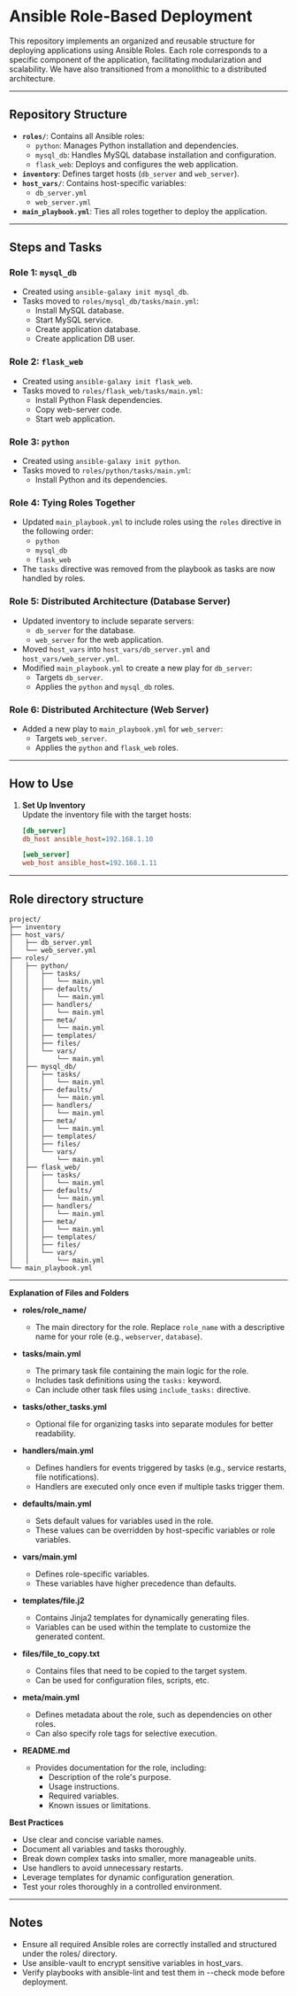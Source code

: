 # Ansible Role-Based Deployment

This repository implements an organized and reusable structure for deploying applications using Ansible Roles. Each role corresponds to a specific component of the application, facilitating modularization and scalability. We have also transitioned from a monolithic to a distributed architecture.

---

## Repository Structure

- **`roles/`**: Contains all Ansible roles:
  - `python`: Manages Python installation and dependencies.
  - `mysql_db`: Handles MySQL database installation and configuration.
  - `flask_web`: Deploys and configures the web application.
- **`inventory`**: Defines target hosts (`db_server` and `web_server`).
- **`host_vars/`**: Contains host-specific variables:
  - `db_server.yml`
  - `web_server.yml`
- **`main_playbook.yml`**: Ties all roles together to deploy the application.

---

## Steps and Tasks

### **Role 1: `mysql_db`**
- Created using `ansible-galaxy init mysql_db`.
- Tasks moved to `roles/mysql_db/tasks/main.yml`:
  - Install MySQL database.
  - Start MySQL service.
  - Create application database.
  - Create application DB user.

### **Role 2: `flask_web`**
- Created using `ansible-galaxy init flask_web`.
- Tasks moved to `roles/flask_web/tasks/main.yml`:
  - Install Python Flask dependencies.
  - Copy web-server code.
  - Start web application.

### **Role 3: `python`**
- Created using `ansible-galaxy init python`.
- Tasks moved to `roles/python/tasks/main.yml`:
  - Install Python and its dependencies.

### **Role 4: Tying Roles Together**
- Updated `main_playbook.yml` to include roles using the `roles` directive in the following order:
  - `python`
  - `mysql_db`
  - `flask_web`
- The `tasks` directive was removed from the playbook as tasks are now handled by roles.

### **Role 5: Distributed Architecture (Database Server)**
- Updated inventory to include separate servers:
  - `db_server` for the database.
  - `web_server` for the web application.
- Moved `host_vars` into `host_vars/db_server.yml` and `host_vars/web_server.yml`.
- Modified `main_playbook.yml` to create a new play for `db_server`:
  - Targets `db_server`.
  - Applies the `python` and `mysql_db` roles.

### **Role 6: Distributed Architecture (Web Server)**
- Added a new play to `main_playbook.yml` for `web_server`:
  - Targets `web_server`.
  - Applies the `python` and `flask_web` roles.

---

## How to Use

1. **Set Up Inventory**  
   Update the inventory file with the target hosts:
   ```ini
   [db_server]
   db_host ansible_host=192.168.1.10

   [web_server]
   web_host ansible_host=192.168.1.11

---

## Role directory structure
```plain text
project/
├── inventory
├── host_vars/
│   ├── db_server.yml
│   └── web_server.yml
├── roles/
│   ├── python/
│   │   ├── tasks/
│   │   │   └── main.yml
│   │   ├── defaults/
│   │   │   └── main.yml
│   │   ├── handlers/
│   │   │   └── main.yml
│   │   ├── meta/
│   │   │   └── main.yml
│   │   ├── templates/
│   │   ├── files/
│   │   └── vars/
│   │       └── main.yml
│   ├── mysql_db/
│   │   ├── tasks/
│   │   │   └── main.yml
│   │   ├── defaults/
│   │   │   └── main.yml
│   │   ├── handlers/
│   │   │   └── main.yml
│   │   ├── meta/
│   │   │   └── main.yml
│   │   ├── templates/
│   │   ├── files/
│   │   └── vars/
│   │       └── main.yml
│   ├── flask_web/
│   │   ├── tasks/
│   │   │   └── main.yml
│   │   ├── defaults/
│   │   │   └── main.yml
│   │   ├── handlers/
│   │   │   └── main.yml
│   │   ├── meta/
│   │   │   └── main.yml
│   │   ├── templates/
│   │   ├── files/
│   │   └── vars/
│   │       └── main.yml
└── main_playbook.yml
```
---

**Explanation of Files and Folders**

* **roles/role_name/**
    * The main directory for the role. Replace `role_name` with a descriptive name for your role (e.g., `webserver`, `database`).

* **tasks/main.yml** 
    * The primary task file containing the main logic for the role.
    * Includes task definitions using the `tasks:` keyword.
    * Can include other task files using `include_tasks:` directive.

* **tasks/other_tasks.yml**
    * Optional file for organizing tasks into separate modules for better readability.

* **handlers/main.yml**
    * Defines handlers for events triggered by tasks (e.g., service restarts, file notifications).
    * Handlers are executed only once even if multiple tasks trigger them.

* **defaults/main.yml**
    * Sets default values for variables used in the role.
    * These values can be overridden by host-specific variables or role variables.

* **vars/main.yml**
    * Defines role-specific variables.
    * These variables have higher precedence than defaults.

* **templates/file.j2**
    * Contains Jinja2 templates for dynamically generating files.
    * Variables can be used within the template to customize the generated content.

* **files/file_to_copy.txt**
    * Contains files that need to be copied to the target system.
    * Can be used for configuration files, scripts, etc.

* **meta/main.yml**
    * Defines metadata about the role, such as dependencies on other roles.
    * Can also specify role tags for selective execution.

* **README.md**
    * Provides documentation for the role, including:
        * Description of the role's purpose.
        * Usage instructions.
        * Required variables.
        * Known issues or limitations.

**Best Practices**

* Use clear and concise variable names.
* Document all variables and tasks thoroughly.
* Break down complex tasks into smaller, more manageable units.
* Use handlers to avoid unnecessary restarts.
* Leverage templates for dynamic configuration generation.
* Test your roles thoroughly in a controlled environment.

---

## Notes
- Ensure all required Ansible roles are correctly installed and structured under the roles/ directory.
- Use ansible-vault to encrypt sensitive variables in host_vars.
- Verify playbooks with ansible-lint and test them in --check mode before deployment.
